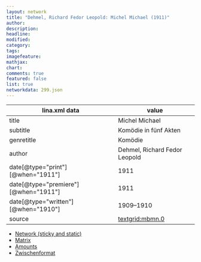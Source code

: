 ```yaml
---
layout: network
title: "Dehmel, Richard Fedor Leopold: Michel Michael (1911)"
author:
description:
headline:
modified:
category:
tags:
imagefeature: 
mathjax: 
chart: 
comments: true
featured: false
list: true
networkdata: 299.json
---
```

lina.xml data  | value
------------- | -------------
title|Michel Michael
subtitle|Komödie in fünf Akten
genretitle|Komödie
author|Dehmel, Richard Fedor Leopold
date[@type="print"][@when="1911"]|1911
date[@type="premiere"][@when="1911"]|1911
date[@type="written"][@when="1910"]|1909–1910
source|[textgrid:mbmn.0](https://textgridlab.org/1.0/tgcrud-public/rest/textgrid:mbmn.0/data)



* [Network (sticky and static)](/network299)
* [Matrix](/matrix299)
* [Amounts](/amount299)
* [Zwischenformat](/lina299 )
